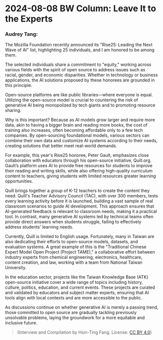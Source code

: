 # 2024-08-08 BW Column: Leave It to the Experts

### Audrey Tang:

The Mozilla Foundation recently announced its "Rise25: Leading the Next Wave of AI" list, highlighting 25 individuals, and I am honored to be among them.

The selected individuals share a commitment to "equity," working across various fields with the spirit of open source to address issues such as racial, gender, and economic disparities. Whether in technology or business applications, the AI solutions proposed by these honorees are grounded in this principle.

Open-source platforms are like public libraries—where everyone is equal. Utilizing the open-source model is crucial to countering the risk of generative AI being monopolized by tech giants and to promoting resource sharing.

Why is this important? Because as AI models grow larger and require more data, akin to having a bigger brain and reading more books, the cost of training also increases, often becoming affordable only to a few tech companies. By open-sourcing foundational models, various sectors can combine their own data and customize AI systems according to their needs, creating solutions that better meet real-world demands.

For example, this year's Rise25 honoree, Peter Gault, emphasizes close collaboration with educators through his open-source initiative, Quill.org. Gault’s platform uses AI to provide free resources for students to improve their reading and writing skills, while also offering high-quality curriculum content to teachers, giving students with limited resources greater learning opportunities.

Quill brings together a group of K-12 teachers to create the content they need. Quill's Teacher Advisory Council (TAC), with over 300 members, tests every learning activity before it is launched, building a vast sample of real classroom scenarios to guide AI development. This approach ensures that AI-generated feedback is relevant to classroom needs, making it a practical tool. In contrast, many generative AI systems led by technical teams often provide direct answers when students struggle, failing to effectively address students' learning needs.

Currently, Quill is limited to English usage. Fortunately, many in Taiwan are also dedicating their efforts to open-source models, datasets, and evaluation systems. A great example of this is the "Traditional Chinese Expert Model Open Project (Project TAME)," a collaborative effort between industry experts from chemical engineering, electronics, healthcare, content creation, and law, working with a team from National Taiwan University.

In the education sector, projects like the Taiwan Knowledge Base (ATK) open-source initiative cover a wide range of topics including history, culture, politics, education, and current events. These projects are curated and validated by educators and subject matter experts, ensuring that AI tools align with local contexts and are more accessible to the public.

As discussions continue on whether generative AI is merely a passing trend, those committed to open source are gradually tackling previously unsolvable problems, laying the groundwork for a more equitable and inclusive future.

> (Interview and Compilation by Hsin-Ting Fang. License: [CC BY 4.0](https://creativecommons.org/licenses/by/4.0/deed.en))
